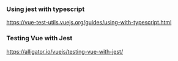 ### Using jest with typescript
https://vue-test-utils.vuejs.org/guides/using-with-typescript.html

### Testing Vue with Jest
https://alligator.io/vuejs/testing-vue-with-jest/
